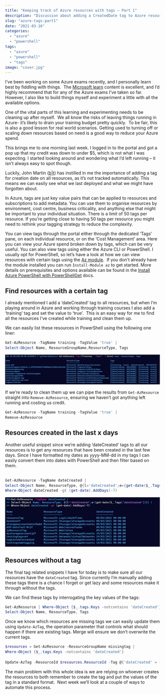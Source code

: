 ```yaml
---
title: "Keeping track of Azure resources with tags – Part 1"
description: "Discussion about adding a CreatedDate tag to Azure resources so you can keep track of them"
slug: "azure-tags-part1"
date: "2021-03-16"
categories:
  - "azure"
  - "powershell"
tags:
  - "azure"
  - "powershell"
  - "tags"
image: "cover.jpg"
---
```


I’ve been working on some Azure exams recently, and I personally learn best by fiddling with things.  The [Microsoft learn](https://docs.microsoft.com/en-us/learn/) content is excellent, and I’d highly recommend that for any of the Azure exams I’ve taken so far.  However, I also like to build things myself and experiment a little with all the available options.

One of the vital parts of this learning and experimenting needs to be cleaning up after myself.  We all know the risks of leaving things running in Azure- it’s likely to drain your training budget pretty quickly.  To be fair, this is also a good lesson for real world scenarios. Getting used to turning off or scaling down resources based on need is a good way to reduce your Azure spend.

This brings me to one morning last week. I logged in to the portal and got a pop up that my credit was down to under $5, which is not what I was expecting. I started looking around and wondering what I’d left running – it isn’t always easy to spot though.

Luckily, John Martin ([b](https://jqmartin.info/)|[t](https://twitter.com/jqmtweets)) has instilled in me the importance of adding a tag for creation date on all resources, as it’s not tracked automatically. This means we can easily see what we last deployed and what we might have forgotten about.

In Azure, tags are just key value pairs that can be applied to resources and subscriptions to add metadata. You can use them to organise resources by environment, cost centre, business criticality, and anything else that might be important to your individual situation. There is a limit of 50 tags per resource. If you’re getting close to having 50 tags per resource you might need to rethink your tagging strategy to reduce the complexity.

You can view tags through the portal either through the dedicated ‘Tags’ pane, on each individual resource, or on the ‘Cost Management’ area. Here you can view your Azure spend broken down by tags, which can be very useful. You can also view tags using either the Azure CLI or PowerShell. I usually opt for PowerShell, so let’s have a look at how we can view resources with certain tags using the [Az module](https://www.powershellgallery.com/packages/Az/).  If you don’t already have the module installed you can run `Install-Module az` to get started. More details on prerequisites and options available can be found in the [Install Azure PowerShell with PowerShellGet](https://docs.microsoft.com/en-us/powershell/azure/install-az-ps?view=azps-5.6.0) docs.

## Find resources with a certain tag

I already mentioned I add a ‘dateCreated’ tag to all resources, but when I’m playing around in Azure and working through training courses I also add a ‘training’ tag and set the value to ‘true’.  This is an easy way for me to find all the resources I’ve created while training and clean them up.

We can easily list these resources in PowerShell using the following one liner:

```PowerShell
Get-AzResource -TagName training -TagValue 'true' |
Select-Object Name, ResourceGroupName,ResourceType, Tags
```

![Results of Get-AzResource for the 'training' tag](trainingTrue.jpg)

If we’re ready to clean them up we can pipe the results from `Get-AzResource` straight into `Remove-AzResource`, ensuring we haven’t got anything left running and costing us credit.

```PowerShell
Get-AzResource -TagName training -TagValue 'true' |
Remove-AzResource
```

## Resources created in the last x days

Another useful snippet since we’re adding ‘dateCreated’ tags to all our resources is to get any resources that have been created in the last few days. Since I have formatted my dates as yyyy-MM-dd in my tags I can easily convert them into dates with PowerShell and then filter based on them.

```PowerShell

Get-AzResource -TagName dateCreated |
Select-Object Name, ResourceType, @{l='dateCreated';e={get-date($_.Tags['dateCreated'])}} |
Where-Object dateCreated -gt (get-date).AddDays(-7)
```

![List of resources created in the last 7 days in PowerShell](resourcesCreatedinLastXDays.jpg)

## Resources without a tag

The final tag related snippets I have for today is to make sure all our resources have the `dateCreated` tag. Since currently I’m manually adding these tags there is a chance I forget or get lazy and some resources make it through without the tags.

We can find these tags by interrogating the key values of the tags:

```PowerShell
Get-AzResource | Where-Object {$_.tags.Keys -notcontains 'dateCreated'} |
Select-Object Name, ResourceType, Tags
```

Once we know which resources are missing tags we can easily update them using `Update-AzTag`, the operation parameter that controls what should happen if there are existing tags. Merge will ensure we don’t overwrite the current tags.

```PowerShell
$resources = Get-AzResource -ResourceGroupName missingtag |
Where-Object {$_.tags.Keys -notcontains 'dateCreated'}

Update-AzTag -ResourceId $resources.ResourceId -Tag @{'dateCreated' = (Get-Date -Format "yyyy-MM-dd")} -Operation Merge
```

The main problem with this whole idea is we are relying on whoever creates the resources to both remember to create the tag and put the values of the tag in a standard format.  Next week we’ll look at a couple of ways to automate this process.
